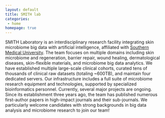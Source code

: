 ```yaml
---
layout: default
title: SMITH lab
categories:
 - home
homepage: true
---
```

SMITH Laboratory is an interdisciplinary research facility integrating skin microbiome big data with artificial intelligence, affiliated with [Southern Medical University](https://www.smu.edu.cn/). 
The team focuses on multiple domains including skin microbiome and regeneration, barrier repair, wound healing, dermatological diseases, skin-flexible materials, and microbiome big data analytics. We have established multiple large-scale clinical cohorts, curated tens of thousands of clinical raw datasets (totaling ~600TB), and maintain four dedicated servers. Our infrastructure includes a full suite of microbiome research equipment and technologies, supported by specialized bioinformatics personnel. Currently, several major projects are ongoing. Since its establishment three years ago, the team has published numerous first-author papers in high-impact journals and their sub-journals. We particularly welcome candidates with strong backgrounds in big data analysis and microbiome research to join our team!
